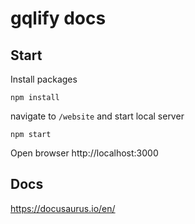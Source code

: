 # gqlify docs

## Start

Install packages

```
npm install
```

navigate to `/website` and start local server

```
npm start
```

Open browser http://localhost:3000

## Docs

https://docusaurus.io/en/
